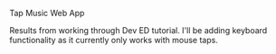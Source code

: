 Tap Music Web App

Results from working through Dev ED tutorial. I'll be adding keyboard functionality as  it currently only works with mouse taps. 
		

